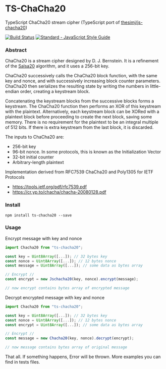 # TS-ChaCha20
TypeScript ChaCha20 stream cipher (TypeScript port of [thesimj/js-chacha20](https://github.com/thesimj/js-chacha20))

[![Build Status](https://travis-ci.org/thesimj/js-chacha20.svg?branch=master)](https://travis-ci.org/thesimj/js-chacha20)
[![Standard - JavaScript Style Guide](https://img.shields.io/badge/code_style-standard-brightgreen.svg)](http://standardjs.com/)

### Abstract
ChaCha20 is a stream cipher designed by D. J. Bernstein.
It is a refinement of the [Salsa20](https://github.com/thesimj/js-salsa20) algorithm, and it uses a 256-bit key.

ChaCha20 successively calls the ChaCha20 block function, with the same key and nonce, and with successively increasing block counter parameters.
ChaCha20 then serializes the resulting state by writing the numbers in little-endian order, creating a keystream block.

Concatenating the keystream blocks from the successive blocks forms a keystream.
The ChaCha20 function then performs an XOR of this keystream with the plaintext.
Alternatively, each keystream block can be XORed with a plaintext block before proceeding to create the next block, saving some memory.
There is no requirement for the plaintext to be an integral multiple of 512 bits.  If there is extra keystream from the last block, it is discarded.

The inputs to ChaCha20 are:
- 256-bit key
- 96-bit nonce.  In some protocols, this is known as the Initialization Vector
- 32-bit initial counter
- Arbitrary-length plaintext

Implementation derived from RFC7539
ChaCha20 and Poly1305 for IETF Protocols
- https://tools.ietf.org/pdf/rfc7539.pdf
- https://cr.yp.to/chacha/chacha-20080128.pdf

### Install
```
npm install ts-chacha20 --save
```

### Usage
Encrypt message with key and nonce
```javascript
import Chacha20 from "ts-chacha20";

const key = Uint8Array([...]); // 32 bytes key
const nonce = Uint8Array([...]); // 12 bytes nonce
const message = Uint8Array([...]); // some data as bytes array

// Encrypt //
const encrypt = new Jschacha20(key, nonce).encrypt(message);

// now encrypt contains bytes array of encrypted message
```

Decrypt encrypted message with key and nonce
```javascript
import Chacha20 from "ts-chacha20";

const key = Uint8Array([...]); // 32 bytes key
const nonce = Uint8Array([...]); // 12 bytes nonce
const encrypt = Uint8Array([...]); // some data as bytes array

// Encrypt //
const message = new Chacha20(key, nonce).decrypt(encrypt);

// now message contains bytes array of original message
```

That all. If something happens, Error will be thrown.
More examples you can find in tests files.
